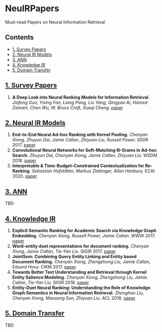 # NeuIRPapers
Must-read Papers on Neural Information Retrieval

## Contents
- <a href="#survey-papers">1. Survey Papers</a>
- <a href="#neural-ir-models">2. Neural IR Models</a>
- <a href="#3-ann">3. ANN</a>
- <a href="#4-knowledge-ir">4. Knowledge IR</a>
- <a href="#5-domain-transfer">5. Domain Transfer</a>

## [1. Survey Papers](#contents)
1. **A Deep Look into Neural Ranking Models for Information Retrieval.** *Jiafeng Guo, Yixing Fan, Liang Pang, Liu Yang, Qingyao Ai, Hamed Zamani, Chen Wu, W. Bruce Croft, Xueqi Cheng.* [paper](https://arxiv.org/abs/1903.06902)

## [2. Neural IR Models](#contents)
1. **End-to-End Neural Ad-hoc Ranking with Kernel Pooling.** *Chenyan Xiong, Zhuyun Dai, Jamie Callan, Zhiyuan Liu, Russell Power.* SIGIR 2017. [paper](https://dl.acm.org/doi/pdf/10.1145/3077136.3080809)
2. **Convolutional Neural Networks for Soft-Matching N-Grams in Ad-hoc Search.** *Zhuyun Dai, Chenyan Xiong, Jamie Callan, Zhiyuan Liu.* WSDM 2018. [paper](https://dl.acm.org/doi/pdf/10.1145/3159652.3159659)
3. **Interpretable & Time-Budget-Constrained Contextualization for Re-Ranking.** *Sebastian Hofstätter, Markus Zlabinger, Allan Hanbury.* ECAI 2020. [paper](https://arxiv.org/pdf/1912.01385.pdf)

## [3. ANN](#contents)
TBD

## [4. Knowledge IR](#contents)
1. **Explicit Semantic Ranking for Academic Search via Knowledge Graph Embedding.** *Chenyan Xiong, Russell Power, Jamie Callan.* WWW 2017. [paper](https://dl.acm.org/doi/abs/10.1145/3038912.3052558)
2. **Word-entity duet representations for document ranking.** *Chenyan Xiong, Jamie Callan, Tie-Yan Liu.*  SIGIR 2017. [paper](https://dl.acm.org/doi/abs/10.1145/3077136.3080768)
3. **JointSem: Combining Query Entity Linking and Entity based Document Ranking.** *Chenyan Xiong, Zhengzhong Liu, Jamie Callan, Eduard Hovy.* CIKM 2017. [paper](https://dl.acm.org/doi/abs/10.1145/3132847.3133048)
4. **Towards Better Text Understanding and Retrieval through Kernel Entity Salience Modeling.** *Chenyan Xiong, Zhengzhong Liu, Jamie Callan, Tie-Yan Liu.* SIGIR 2018. [paper](https://dl.acm.org/doi/abs/10.1145/3209978.3209982)
5. **Entity-Duet Neural Ranking: Understanding the Role of Knowledge Graph Semantics in Neural Information Retrieval.** *Zhenghao Liu, Chenyan Xiong, Maosong Sun, Zhiyuan Liu.* ACL 2018. [paper](https://arxiv.org/abs/1805.07591) 


## [5. Domain Transfer](#contents)
TBD
